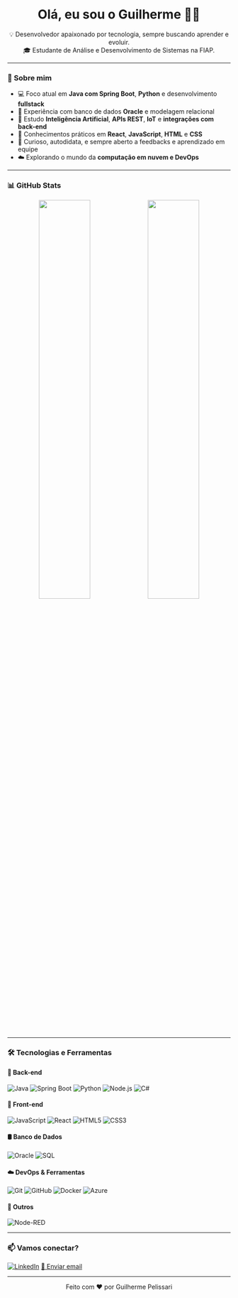 <h1 align="center">Olá, eu sou o Guilherme 👨‍💻</h1>

<p align="center">
  💡 Desenvolvedor apaixonado por tecnologia, sempre buscando aprender e evoluir.<br>
  🎓 Estudante de Análise e Desenvolvimento de Sistemas na FIAP.
</p>

---

### 🚀 Sobre mim
- 💻 Foco atual em **Java com Spring Boot**, **Python** e desenvolvimento **fullstack**
- 🧪 Experiência com banco de dados **Oracle** e modelagem relacional
- 🧠 Estudo **Inteligência Artificial**, **APIs REST**, **IoT** e **integrações com back-end**
- 🎨 Conhecimentos práticos em **React**, **JavaScript**, **HTML** e **CSS**
- 🌱 Curioso, autodidata, e sempre aberto a feedbacks e aprendizado em equipe
- ☁️ Explorando o mundo da **computação em nuvem e DevOps**

---


### 📊 GitHub Stats
<p align="center">
  <img width="48%" src="https://github-readme-stats.vercel.app/api?username=Guilherme-Pelissari&show_icons=true&theme=tokyonight" />
  <img width="48%" src="https://github-readme-stats.vercel.app/api/top-langs/?username=Guilherme-Pelissari&layout=compact&theme=tokyonight&langs_count=8" />
</p>

---

### 🛠️ Tecnologias e Ferramentas

#### 🧠 Back-end
![Java](https://img.shields.io/badge/Java-ED8B00?style=for-the-badge&logo=java&logoColor=white)
![Spring Boot](https://img.shields.io/badge/SpringBoot-6DB33F?style=for-the-badge&logo=spring-boot&logoColor=white)
![Python](https://img.shields.io/badge/Python-3776AB?style=for-the-badge&logo=python&logoColor=white)
![Node.js](https://img.shields.io/badge/Node.js-339933?style=for-the-badge&logo=nodedotjs&logoColor=white)
![C#](https://img.shields.io/badge/C%23-239120?style=for-the-badge&logo=c-sharp&logoColor=white)

#### 🎨 Front-end
![JavaScript](https://img.shields.io/badge/JavaScript-F7DF1E?style=for-the-badge&logo=javascript&logoColor=black)
![React](https://img.shields.io/badge/React-20232A?style=for-the-badge&logo=react&logoColor=61DAFB)
![HTML5](https://img.shields.io/badge/HTML5-E34F26?style=for-the-badge&logo=html5&logoColor=white)
![CSS3](https://img.shields.io/badge/CSS3-1572B6?style=for-the-badge&logo=css3&logoColor=white)

#### 🛢️ Banco de Dados
![Oracle](https://img.shields.io/badge/Oracle-F80000?style=for-the-badge&logo=oracle&logoColor=white)
![SQL](https://img.shields.io/badge/SQL-4479A1?style=for-the-badge&logo=postgresql&logoColor=white)

#### ☁️ DevOps & Ferramentas
![Git](https://img.shields.io/badge/Git-F05032?style=for-the-badge&logo=git&logoColor=white)
![GitHub](https://img.shields.io/badge/GitHub-181717?style=for-the-badge&logo=github&logoColor=white)
![Docker](https://img.shields.io/badge/Docker-2496ED?style=for-the-badge&logo=docker&logoColor=white)
![Azure](https://img.shields.io/badge/Azure-0078D4?style=for-the-badge&logo=microsoft-azure&logoColor=white)

#### 🔧 Outros
![Node-RED](https://img.shields.io/badge/Node--RED-8F0000?style=for-the-badge&logo=nodered&logoColor=white)

---

### 📫 Vamos conectar?
[![LinkedIn](https://img.shields.io/badge/LinkedIn-blue?style=for-the-badge&logo=linkedin&logoColor=white)](https://www.linkedin.com/in/guilherme-pelissari-feitosa-59996b2ba/)
[📧 Enviar email](mailto:guipelissari2000@gmail.com)

---

<p align="center">Feito com ❤️ por Guilherme Pelissari</p>
